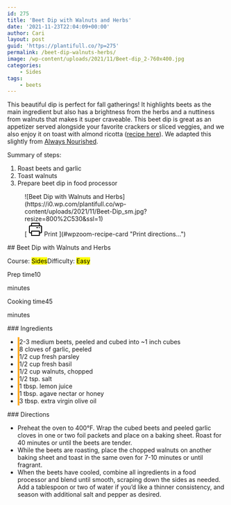 ```yaml
---
id: 275
title: 'Beet Dip with Walnuts and Herbs'
date: '2021-11-23T22:04:09+00:00'
author: Cari
layout: post
guid: 'https://plantifull.co/?p=275'
permalink: /beet-dip-walnuts-herbs/
image: /wp-content/uploads/2021/11/Beet-dip_2-760x400.jpg
categories:
    - Sides
tags:
    - beets
---
```


This beautiful dip is perfect for fall gatherings! It highlights beets as the main ingredient but also has a brightness from the herbs and a nuttiness from walnuts that makes it super craveable. This beet dip is great as an appetizer served alongside your favorite crackers or sliced veggies, and we also enjoy it on toast with almond ricotta ([recipe here](https://plantifull.co/vegetable-flatbread-pesto-almond-ricotta/)). We adapted this slightly from [Always Nourished](https://www.nourishedtheblog.com/vegan-roasted-beet-dip/#tasty-recipes-5720).

Summary of steps:

1. Roast beets and garlic
2. Toast walnuts
3. Prepare beet dip in food processor

<div class="wp-block-wpzoom-recipe-card-block-recipe-card header-content-align-left block-alignment-left recipe-card-noimage is-style-newdesign" id="wpzoom-recipe-card"><div class="recipe-card-image"> <figure> ![Beet Dip with Walnuts and Herbs](https://i0.wp.com/plantifull.co/wp-content/uploads/2021/11/Beet-Dip_sm.jpg?resize=800%2C530&ssl=1) <figcaption><div class="wpzoom-recipe-card-print-link"> [ <svg class="wpzoom-rcb-icon-print-link" height="32" viewbox="0 0 32 32" width="32" xmlns="http://www.w3.org/2000/svg"> <g data-name="Layer 55" id="Layer_55"> <path class="wpzoom-rcb-print-icon" d="M28,25H25a1,1,0,0,1,0-2h3a1,1,0,0,0,1-1V10a1,1,0,0,0-1-1H4a1,1,0,0,0-1,1V22a1,1,0,0,0,1,1H7a1,1,0,0,1,0,2H4a3,3,0,0,1-3-3V10A3,3,0,0,1,4,7H28a3,3,0,0,1,3,3V22A3,3,0,0,1,28,25Z"></path> <path class="wpzoom-rcb-print-icon" d="M25,31H7a1,1,0,0,1-1-1V20a1,1,0,0,1,1-1H25a1,1,0,0,1,1,1V30A1,1,0,0,1,25,31ZM8,29H24V21H8Z"></path> <path class="wpzoom-rcb-print-icon" d="M25,9a1,1,0,0,1-1-1V3H8V8A1,1,0,0,1,6,8V2A1,1,0,0,1,7,1H25a1,1,0,0,1,1,1V8A1,1,0,0,1,25,9Z"></path> <rect class="wpzoom-rcb-print-icon" height="2" width="2" x="24" y="11"></rect> <rect class="wpzoom-rcb-print-icon" height="2" width="4" x="18" y="11"></rect> </g> </svg> <span>Print</span> ](#wpzoom-recipe-card "Print directions...") </div> </figcaption> </figure> </div><div class="recipe-card-heading">## Beet Dip with Walnuts and Herbs

<span class="recipe-card-course">Course: <mark>Sides</mark></span><span class="recipe-card-difficulty">Difficulty: <mark>Easy</mark></span></div><div class="recipe-card-details"><div class="details-items"><div class="detail-item detail-item-1"><span class="detail-item-icon oldicon oldicon-clock" style="color: #FFA921;"></span><span class="detail-item-label">Prep time</span>10

<span class="detail-item-unit">minutes</span></div><div class="detail-item detail-item-2"><span class="detail-item-icon foodicons foodicons-cooking-food-in-a-hot-casserole" style="color: #FFA921;"></span><span class="detail-item-label">Cooking time</span>45

<span class="detail-item-unit">minutes</span></div></div></div><div class="recipe-card-ingredients">### Ingredients

- <span class="tick-circle" style="border: 2px solid #FFA921;"></span><span class="wpzoom-rcb-ingredient-name">2-3 medium beets, peeled and cubed into ~1 inch cubes</span>
- <span class="tick-circle" style="border: 2px solid #FFA921;"></span><span class="wpzoom-rcb-ingredient-name">8 cloves of garlic, peeled</span>
- <span class="tick-circle" style="border: 2px solid #FFA921;"></span><span class="wpzoom-rcb-ingredient-name">1/2 cup fresh parsley</span>
- <span class="tick-circle" style="border: 2px solid #FFA921;"></span><span class="wpzoom-rcb-ingredient-name">1/2 cup fresh basil</span>
- <span class="tick-circle" style="border: 2px solid #FFA921;"></span><span class="wpzoom-rcb-ingredient-name">1/2 cup walnuts, chopped</span>
- <span class="tick-circle" style="border: 2px solid #FFA921;"></span><span class="wpzoom-rcb-ingredient-name">1/2 tsp. salt</span>
- <span class="tick-circle" style="border: 2px solid #FFA921;"></span><span class="wpzoom-rcb-ingredient-name">1 tbsp. lemon juice</span>
- <span class="tick-circle" style="border: 2px solid #FFA921;"></span><span class="wpzoom-rcb-ingredient-name">1 tbsp. agave nectar or honey</span>
- <span class="tick-circle" style="border: 2px solid #FFA921;"></span><span class="wpzoom-rcb-ingredient-name">3 tbsp. extra virgin olive oil</span>

</div><div class="recipe-card-directions">### Directions

- Preheat the oven to 400°F. Wrap the cubed beets and peeled garlic cloves in one or two foil packets and place on a baking sheet. Roast for 40 minutes or until the beets are tender.
- While the beets are roasting, place the chopped walnuts on another baking sheet and toast in the same oven for 7-10 minutes or until fragrant.
- When the beets have cooled, combine all ingredients in a food processor and blend until smooth, scraping down the sides as needed. Add a tablespoon or two of water if you’d like a thinner consistency, and season with additional salt and pepper as desired.

</div><script type="application/ld+json">{"@context":"https:\/\/schema.org","@type":"Recipe","name":"Beet Dip with Walnuts and Herbs","image":["https:\/\/plantifull.co\/wp-content\/uploads\/2021\/11\/Beet-Dip_sm.jpg","https:\/\/plantifull.co\/wp-content\/uploads\/2021\/11\/Beet-Dip_sm-500x500.jpg","https:\/\/plantifull.co\/wp-content\/uploads\/2021\/11\/Beet-Dip_sm-500x375.jpg","https:\/\/plantifull.co\/wp-content\/uploads\/2021\/11\/Beet-Dip_sm-480x270.jpg"],"description":"","keywords":["beets"],"author":{"@type":"Person","name":"Cari"},"datePublished":"2021-11-23T22:04:09+00:00","prepTime":"PT10M","cookTime":"PT45M","totalTime":"PT55M","recipeCategory":["Sides"],"recipeCuisine":[],"recipeYield":"","nutrition":{"@type":"NutritionInformation"},"recipeIngredient":["2-3 medium beets, peeled and cubed into ~1 inch cubes","8 cloves of garlic, peeled","1\/2 cup fresh parsley","1\/2 cup fresh basil","1\/2 cup walnuts, chopped","1\/2 tsp. salt","1 tbsp. lemon juice","1 tbsp. agave nectar or honey","3 tbsp. extra virgin olive oil"],"recipeInstructions":[{"@type":"HowToStep","name":"Preheat the oven to 400°F. Wrap the cubed beets and peeled garlic cloves in one or two foil packets and place on a baking sheet. Roast for 40 minutes or until the beets are tender.","text":"Preheat the oven to 400°F. Wrap the cubed beets and peeled garlic cloves in one or two foil packets and place on a baking sheet. Roast for 40 minutes or until the beets are tender.","url":"https:\/\/plantifull.co\/beet-dip-walnuts-herbs\/#wpzoom-rcb-direction-step-0","image":""},{"@type":"HowToStep","name":"While the beets are roasting, place the chopped walnuts on another baking sheet and toast in the same oven for 7-10 minutes or until fragrant.","text":"While the beets are roasting, place the chopped walnuts on another baking sheet and toast in the same oven for 7-10 minutes or until fragrant.","url":"https:\/\/plantifull.co\/beet-dip-walnuts-herbs\/#wpzoom-rcb-direction-step-181","image":""},{"@type":"HowToStep","name":"When the beets have cooled, combine all ingredients in a food processor and blend until smooth, scraping down the sides as needed. Add a tablespoon or two of water if you'd like a thinner consistency, and season with additional salt and pepper as desired.","text":"When the beets have cooled, combine all ingredients in a food processor and blend until smooth, scraping down the sides as needed. Add a tablespoon or two of water if you'd like a thinner consistency, and season with additional salt and pepper as desired.","url":"https:\/\/plantifull.co\/beet-dip-walnuts-herbs\/#wpzoom-rcb-direction-step-324","image":""}]}</script></div>